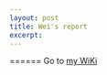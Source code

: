 ```yaml
---
layout: post
title: Wei's report
excerpt: 
---
```


======
Go to [my WiKi](https://github.com/WeiFoo/WHICH/wiki/April-16)

